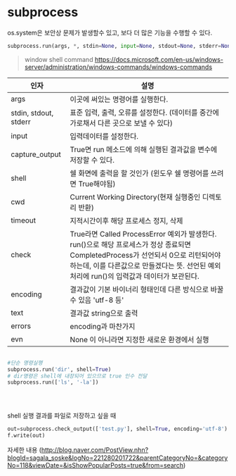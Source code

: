 
# subprocess

os.system은 보안상 문제가 발생할수 있고, 보다 더 많은 기능을 수행할 수 있다.

```python
subprocess.run(args, *, stdin=None, input=None, stdout=None, stderr=None, shell=False, cwd=None, timeout=None, check=False, encoding=None, errors=None)
```

> window shell command
> https://docs.microsoft.com/en-us/windows-server/administration/windows-commands/windows-commands




| 인자                  | 설명                                                         |
| --------------------- | ------------------------------------------------------------ |
| args                  | 이곳에 써있는 명령어를 실행한다.                             |
| stdin, stdout, stderr | 표준 입력, 출력, 오류를 설정한다. (데이터를 중간에 가로채서 다른 곳으로 보낼 수 있다) |
| input                 | 입력데이터를 설정한다.                                       |
| capture_output        | True면 run 메소드에 의해 실행된 결과값을 변수에 저장할 수 있다. |
| shell                 | 쉘 화면에 출력을 할 것인가 (윈도우 쉘 명령어를 쓰려면 True해야됨) |
| cwd                   | Current Working Directory(현재 실행중인 디렉토리 반환)       |
| timeout               | 지적시간이후 해당 프로세스 정지, 삭제                        |
| check                 | True라면 Called ProcessError 예외가 발생한다. run()으로 해당 프로세스가 정상 종료되면 CompletedProcess가 선언되서 0으로 리턴되어야하는데, 이를 다른값으로 만들겠다는 뜻. 선언된 예외처리에 run()의 입력값과 데이터가 보관된다. |
| encoding              | 결과값이 기본 바이너리 형태인데 다른 방식으로 바꿀수 있음 'utf-8 등' |
| text                  | 결과값 string으로 출력                                       |
| errors                | encoding과 마찬가지                                          |
| evn                   | None 이 아니라면 지정한 새로운 환경에서 실행                 |



```python

#단순 명령실행
subprocess.run('dir', shell=True)
# dir명령은 shell에 내장되어 있으므로 true 인수 전달
subprocess.run(['ls', '-la'])


 
```



shell 실행 결과를 파일로 저장하고 싶을 때

```python
out=subprocess.check_output(['test.py'], shell=True, encoding='utf-8')
f.write(out)
```



자세한 내용 (http://blog.naver.com/PostView.nhn?blogId=sagala_soske&logNo=221280201722&parentCategoryNo=&categoryNo=118&viewDate=&isShowPopularPosts=true&from=search)